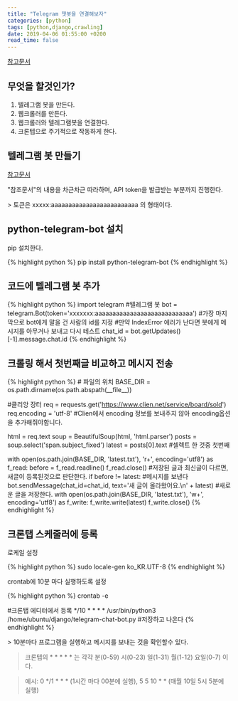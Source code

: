 ```yaml
---
title: "Telegram 챗봇을 연결해보자"
categories: [python]
tags: [python,django,crawling]
date: 2019-04-06 01:55:00 +0200
read_time: false
---
```

<p><a href="https://beomi.github.io/gb-crawling/posts/2017-04-20-HowToMakeWebCrawler-Notice-with-Telegram.html" target="_blank">참고문서</a></p>

## 무엇을 할것인가?
1. 텔레그램 봇을 만든다.
2. 웹크롤러를 만든다.
3. 웹크롤러와 텔레그램봇을 연결한다.
4. 크론텝으로 주기적으로 작동하게 한다.

## 텔레그램 봇 만들기
<p><a href="https://blog.psangwoo.com/coding/2016/12/08/python-telegram-bot-1.html" target="_blank">참고문서</a></p>
<p>"참조문서"의 내용을 차근차근 따라하며, API token을 발급받는 부분까지 진행한다.</p>
> 토큰은 xxxxx:aaaaaaaaaaaaaaaaaaaaaaaaa 의 형태이다.

## python-telegram-bot 설치
<p>pip 설치한다.</p>
<p>
{% highlight python %}
pip install python-telegram-bot
{% endhighlight %}
</p>

## 코드에 텔레그램 봇 추가
<p>
{% highlight python %}
import telegram
#텔레그램 봇
bot = telegram.Bot(token='xxxxxxx:aaaaaaaaaaaaaaaaaaaaaaaaaaaa')
#가장 마지막으로 bot에게 말을 건 사람의 id를 지정
#만약 IndexError 에러가 난다면 봇에게 메시지를 아무거나 보내고 다시 테스트
chat_id = bot.getUpdates()[-1].message.chat.id
{% endhighlight %}
</p>

## 크롤링 해서 첫번째글 비교하고 메시지 전송
<p>
{% highlight python %}
# 파일의 위치
BASE_DIR = os.path.dirname(os.path.abspath(__file__))

#클리앙 장터
req = requests.get('https://www.clien.net/service/board/sold')
req.encoding = 'utf-8' #Clien에서 encoding 정보를 보내주지 않아 encoding옵션을 추가해줘야합니다.

html = req.text
soup = BeautifulSoup(html, 'html.parser')
posts = soup.select('span.subject_fixed')
latest = posts[0].text  #셀렉트 한 것중 첫번째

with open(os.path.join(BASE_DIR, 'latest.txt'), 'r+', encoding='utf8') as f_read:
    before = f_read.readline()
    f_read.close()
    #저장된 글과 최신글이 다르면, 새글이 등록된것으로 판단한다.
    if before != latest:
        #메시지를 보낸다
        bot.sendMessage(chat_id=chat_id, text='새 글이 올라왔어요.\n' + latest)
        #새로운 글을 저장한다.
        with open(os.path.join(BASE_DIR, 'latest.txt'), 'w+', encoding='utf8') as f_write:
            f_write.write(latest)
            f_write.close()
{% endhighlight %}
</p>

## 크론탭 스케줄러에 등록
<p>로케일 설정</p>
<p>
{% highlight python %}
sudo locale-gen ko_KR.UTF-8
{% endhighlight %}
</p>
<p>crontab에 10분 마다 실행하도록 설정</p>
<p>
{% highlight python %}
crontab -e

#크론탭 에디터에서 등록
*/10 * * * * /usr/bin/python3 /home/ubuntu/django/telegram-chat-bot.py
#저장하고 나온다
{% endhighlight %}
</p>
> 10분마다 프로그램을 실행하고 메시지를 보내는 것을 확인할수 있다.

>크론텝의 * * * * * 는 각각 분(0-59) 시(0-23) 일(1-31) 월(1-12) 요일(0-7) 이다.

>예시: 0 */1 * * * (1시간 마다 00분에 실행), 5 5 10 * * (매월 10일 5시 5분에 실행)
